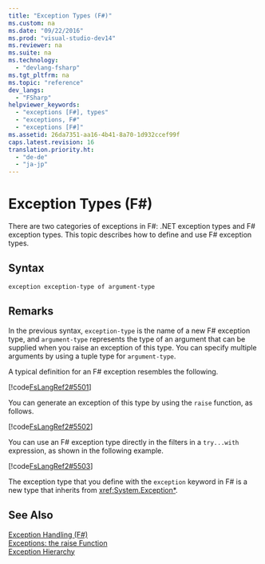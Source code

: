 ```yaml
---
title: "Exception Types (F#)"
ms.custom: na
ms.date: "09/22/2016"
ms.prod: "visual-studio-dev14"
ms.reviewer: na
ms.suite: na
ms.technology: 
  - "devlang-fsharp"
ms.tgt_pltfrm: na
ms.topic: "reference"
dev_langs: 
  - "FSharp"
helpviewer_keywords: 
  - "exceptions [F#], types"
  - "exceptions, F#"
  - "exceptions [F#]"
ms.assetid: 26da7351-aa16-4b41-8a70-1d932ccef99f
caps.latest.revision: 16
translation.priority.ht: 
  - "de-de"
  - "ja-jp"
---
```

# Exception Types (F#)
There are two categories of exceptions in F#: .NET exception types and F# exception types. This topic describes how to define and use F# exception types.  
  
## Syntax  
  
```  
exception exception-type of argument-type  
```  
  
## Remarks  
 In the previous syntax, `exception-type` is the name of a new F# exception type, and `argument-type` represents the type of an argument that can be supplied when you raise an exception of this type. You can specify multiple arguments by using a tuple type for `argument-type`.  
  
 A typical definition for an F# exception resembles the following.  
  
 [!code[FsLangRef2#5501](../VS_csharp/codesnippet/FSharp/exception-types--fsharp-_1.fs)]  
  
 You can generate an exception of this type by using the `raise` function, as follows.  
  
 [!code[FsLangRef2#5502](../VS_csharp/codesnippet/FSharp/exception-types--fsharp-_2.fs)]  
  
 You can use an F# exception type directly in the filters in a `try...with` expression, as shown in the following example.  
  
 [!code[FsLangRef2#5503](../VS_csharp/codesnippet/FSharp/exception-types--fsharp-_3.fs)]  
  
 The exception type that you define with the `exception` keyword in F# is a new type that inherits from <xref:System.Exception*>.  
  
## See Also  
 [Exception Handling (F#)](../VS_csharp/exception-handling--fsharp-.md)   
 [Exceptions: the raise Function](../VS_csharp/exceptions--the-raise-function--fsharp-.md)   
 [Exception Hierarchy](assetId:///f7d68675-be06-40fb-a555-05f0c5a6f66b)